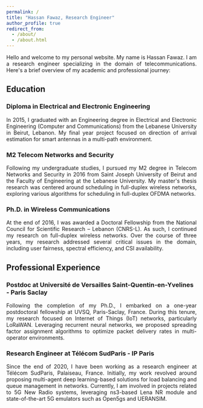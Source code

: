 ```yaml
---
permalink: /
title: "Hassan Fawaz, Research Engineer"
author_profile: true
redirect_from: 
  - /about/
  - /about.html
---
```


<!-- Google tag (gtag.js) -->
<script async src="https://www.googletagmanager.com/gtag/js?id=G-DGZVV6WLNF"></script>
<script>
  window.dataLayer = window.dataLayer || [];
  function gtag(){dataLayer.push(arguments);}
  gtag('js', new Date());

  gtag('config', 'G-DGZVV6WLNF');
</script>

<div style="text-align: justify;">
Hello and welcome to my personal website. My name is Hassan Fawaz. I am a research engineer specializing in the domain of telecommunications. Here's a brief overview of my academic and professional journey:
</div>

## Education


### Diploma in Electrical and Electronic Engineering
<div style="text-align: justify;">
In 2015, I graduated with an Engineering degree in Electrical and Electronic Engineering (Computer and Communications) from the Lebanese University in Beirut, Lebanon. My final year project focused on direction of arrival estimation for smart antennas in a multi-path environment.
</div>


### M2 Telecom Networks and Security
<div style="text-align: justify;">
Following my undergraduate studies, I pursued my M2 degree in Telecom Networks and Security in 2016 from Saint Joseph University of Beirut and the Faculty of Engineering at the Lebanese University. My master's thesis research was centered around scheduling in full-duplex wireless networks, exploring various algorithms for scheduling in full-duplex OFDMA networks.
</div>


### Ph.D. in Wireless Communications
<div style="text-align: justify;">
At the end of 2016, I was awarded a Doctoral Fellowship from the National Council for Scientific Research – Lebanon (CNRS-L). As such, I continued my research on full-duplex wireless networks. Over the course of three years, my research addressed several critical issues in the domain, including user fairness, spectral efficiency, and CSI availability.
</div>

## Professional Experience


### Postdoc at Université de Versailles Saint-Quentin-en-Yvelines - Paris Saclay
<div style="text-align: justify;">
Following the completion of my Ph.D., I embarked on a one-year postdoctoral fellowship at UVSQ, Paris-Saclay, France. During this tenure, my research focused on Internet of Things (IoT) networks, particularly LoRaWAN. Leveraging recurrent neural networks, we proposed spreading factor assignment algorithms to optimize packet delivery rates in multi-operator environments.
</div>


### Research Engineer at Télécom SudParis - IP Paris
<div style="text-align: justify;">
Since the end of 2020, I have been working as a research engineer at Télécom SudParis, Palaiseau, France. Initially, my work revolved around proposing multi-agent deep learning-based solutions for load balancing and queue management in networks. Currently, I am involved in projects related to 5G New Radio systems, leveraging ns3-based Lena NR module and state-of-the-art 5G emulators such as Open5gs and UERANSIM.
</div>

